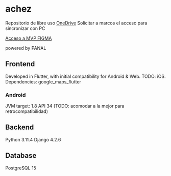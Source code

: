 # achez

Repositorio de libre uso 
[OneDrive](https://usachcl-my.sharepoint.com/:f:/g/personal/marcos_maldonado_usach_cl/Ek7f-4CRKnhOm98eRPYbxasBb0Uj3dT9S5FhdULNK8VZAg?e=4lywgb)
Solicitar a marcos el acceso para sincronizar con PC

[Acceso a MVP FIGMA](https://www.figma.com/proto/Hec3dSifrNS98hsMrDwXeZ/Space-Apps-2023?page-id=1%3A57&type=design&node-id=1-58&viewport=-539%2C-651%2C0.35&t=6bJpHHeKooGcX6ju-1&scaling=scale-down&starting-point-node-id=6%3A173)

powered by PANAL

## Frontend
Developed in Flutter, with initial compatibility for Android & Web. TODO: iOS.
Dependencies: google_maps_flutter

### Android
JVM target: 1.8
API 34 (TODO: acomodar a la mejor para retrocompatibilidad)

## Backend
Python 3.11.4
Django 4.2.6

## Database
PostgreSQL 15